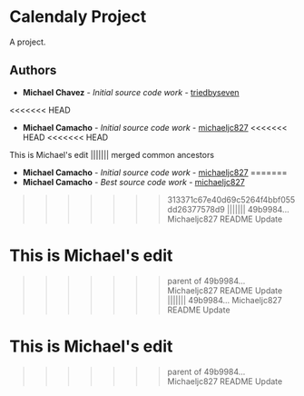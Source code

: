 # Calendaly Project

A project.

<!-- ## Built With -->

<!-- - [React Native](https://facebook.github.io/react-native/) - React native framework.
- [Apollo](https://www.apollographql.com/docs/) - Apollo framework for react native .
- [GraphQL](https://graphql.org/) - GraphQL api framework.
- [Amplify](https://aws-amplify.github.io/) - Amplify CLI for architecture. -->

## Authors

- **Michael Chavez** - _Initial source code work_ - [triedbyseven](https://github.com/triedbyseven)

<<<<<<< HEAD
- **Michael Camacho** - _Initial source code work_ - [michaeljc827](https://github.com/michaeljc827)
<<<<<<< HEAD
<<<<<<< HEAD




This is Michael's edit
||||||| merged common ancestors
- **Michael Camacho** - _Initial source code work_ - [michaeljc827](https://github.com/michaeljc827)
=======
- **Michael Camacho** - _Best source code work_ - [michaeljc827](https://github.com/michaeljc827)
>>>>>>> 313371c67e40d69c5264f4bbf055dd26377578d9
||||||| 49b9984... Michaeljc827 README Update




This is Michael's edit
=======
>>>>>>> parent of 49b9984... Michaeljc827 README Update
||||||| 49b9984... Michaeljc827 README Update




This is Michael's edit
=======
>>>>>>> parent of 49b9984... Michaeljc827 README Update
